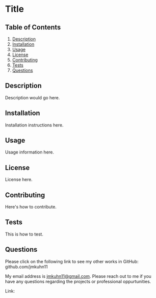 # Title

## Table of Contents

1. [Description](#description)
2. [Installation](#installation)
3. [Usage](#usage)
4. [License](#license)
5. [Contributing](#contributing)
6. [Tests](#tests)
7. [Questions](#questions)


## Description

Description would go here.

## Installation

Installation instructions here.

## Usage

Usage information here.

## License

License here.

## Contributing

Here's how to contribute.

## Tests

This is how to test.

## Questions

Please click on the following link to see my other works in GitHub: github.com/jmkuhn11


My email address is jmkuhn11@gmail.com. Please reach out to me if you have any questions regarding the projects or professional oppurtunities.

Link:  
